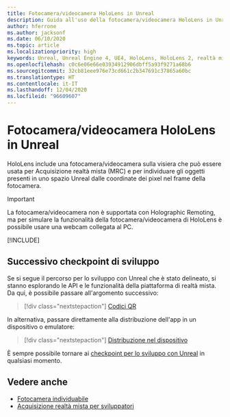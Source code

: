 ```yaml
---
title: Fotocamera/videocamera HoloLens in Unreal
description: Guida all'uso della fotocamera/videocamera HoloLens in Unreal
author: hferrone
ms.author: jacksonf
ms.date: 06/10/2020
ms.topic: article
ms.localizationpriority: high
keywords: Unreal, Unreal Engine 4, UE4, HoloLens, HoloLens 2, realtà mista, sviluppo, funzionalità, documentazione, guide, ologrammi, videocamera, fotocamera, MRC, visore VR realtà mista, visore VR di windows mixed reality, visore per realtà virtuale
ms.openlocfilehash: c0c6e06e66e03934912906dbff5a93f9271a68b6
ms.sourcegitcommit: 32cb81eee976e73cd661c2b347691c37865a60bc
ms.translationtype: HT
ms.contentlocale: it-IT
ms.lasthandoff: 12/04/2020
ms.locfileid: "96609607"
---
```

# <a name="hololens-photovideo-camera-in-unreal"></a>Fotocamera/videocamera HoloLens in Unreal

HoloLens include una fotocamera/videocamera sulla visiera che può essere usata per Acquisizione realtà mista (MRC) e per individuare gli oggetti presenti in uno spazio Unreal dalle coordinate dei pixel nel frame della fotocamera.

> [!IMPORTANT]
> La fotocamera/videocamera non è supportata con Holographic Remoting, ma per simulare la funzionalità della fotocamera/videocamera di HoloLens è possibile usare una webcam collegata al PC.

[!INCLUDE[](includes/tabs-pv-camera.md)]

## <a name="next-development-checkpoint"></a>Successivo checkpoint di sviluppo

Se si segue il percorso per lo sviluppo con Unreal che è stato delineato, si stanno esplorando le API e le funzionalità della piattaforma di realtà mista. Da qui, è possibile passare all'argomento successivo:

> [!div class="nextstepaction"]
> [Codici QR](unreal-qr-codes.md)

In alternativa, passare direttamente alla distribuzione dell'app in un dispositivo o emulatore:

> [!div class="nextstepaction"]
> [Distribuzione nel dispositivo](unreal-deploying.md)

È sempre possibile tornare ai [checkpoint per lo sviluppo con Unreal](unreal-development-overview.md#3-platform-capabilities-and-apis) in qualsiasi momento.

## <a name="see-also"></a>Vedere anche
* [Fotocamera individuabile](../platform-capabilities-and-apis/locatable-camera.md)
* [Acquisizione realtà mista per sviluppatori](../platform-capabilities-and-apis/mixed-reality-capture-for-developers.md)
